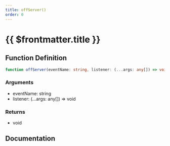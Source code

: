 ```yaml
---
title: offServer()
order: 0
---
```


# {{ $frontmatter.title }}

## Function Definition

```ts
function offServer(eventName: string, listener: (...args: any[]) => void): void;
```

### Arguments

* eventName: string
* listener: (...args: any[]) =\> void

### Returns

* void

## Documentation

<!--@include: ./parts/offServer.md-->
